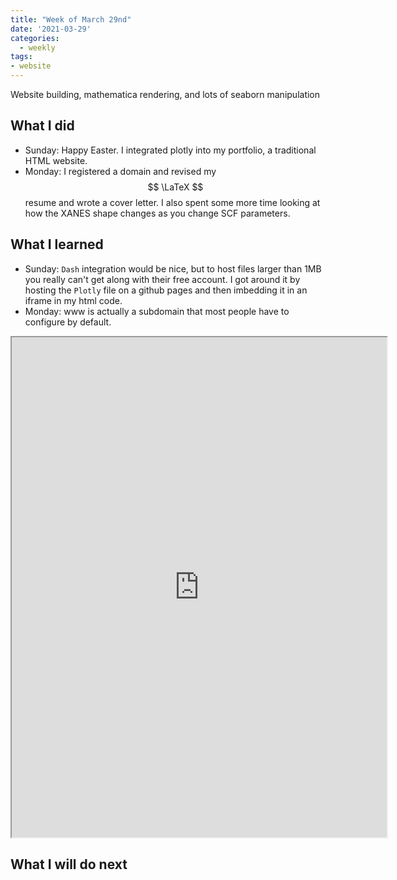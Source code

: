```yaml
---
title: "Week of March 29nd"
date: '2021-03-29'
categories:
  - weekly
tags:
- website
---
```

Website building, mathematica rendering, and lots of seaborn manipulation

## What I did

- Sunday: Happy Easter. I integrated plotly into my portfolio, a traditional HTML website.
- Monday: I registered a domain and revised my $$ \LaTeX $$ resume and wrote a cover letter. I also spent some more time looking at how the XANES shape changes as you change SCF parameters.

## What I learned
- Sunday: `Dash` integration would be nice, but to host files larger than 1MB you really can't get along with their free account. I got around it by hosting the `Plotly` file on a github pages and then imbedding it in an iframe in my html code.
- Monday: www is actually a subdomain that most people have to configure by default.

<iframe src="https://www.wolframcloud.com/obj/3a30bef4-59f6-4419-8319-a184b1f1282c?_embed=iframe" width="600" height="800"></iframe>

## What I will do next